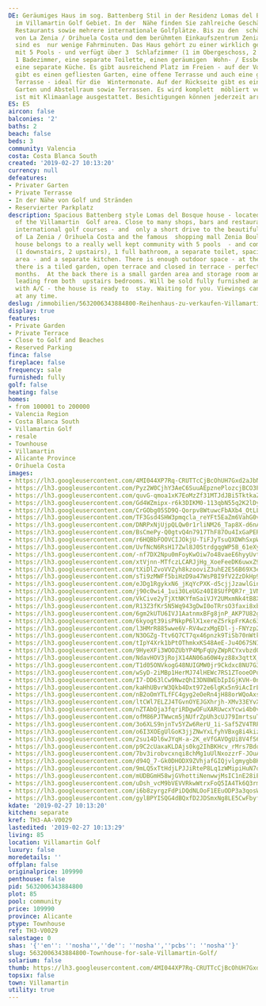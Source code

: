 ```yaml
---
DE: Geräumiges Haus im sog. Battenberg Stil in der Residenz Lomas del Bosque - mitten
  im Villamartin Golf Gebiet. In der  Nähe finden Sie zahlreiche Geschäfte, Bars und
  Restaurants sowie mehrere internationale Golfplätze. Bis zu den  schönen Sandstränden
  von La Zenia / Orihuela Costa und dem berühmten Einkaufszentrum Zenia Boulevard
  sind es  nur wenige Fahrminuten. Das Haus gehört zu einer wirklich gepflegten Anlage
  mit 5 Pools - und verfügt über 3  Schlafzimmer (1 im Obergeschoss, 2 im Obergeschoss),
  1 Badezimmer, eine separate Toilette, einen geräumigen  Wohn- / Essbereich - und
  eine separate Küche. Es gibt ausreichend Platz im Freien - auf der Vorderseite des  Grundstücks
  gibt es einen gefliesten Garten, eine offene Terrasse und auch eine geschlossene
  Terrasse - ideal für die  Wintermonate. Auf der Rückseite gibt es einen kleinen
  Garten und Abstellraum sowie Terrassen. Es wird komplett  möbliert verkauft und
  ist mit Klimaanlage ausgestattet. Besichtigungen können jederzeit arrangiert werden.
ES: ES
aircon: false
balconies: '2'
baths: 2
beach: false
beds: 3
community: Valencia
costa: Costa Blanca South
created: '2019-02-27 10:13:20'
currency: null
defeatures:
- Privater Garten
- Private Terrasse
- In der Nähe von Golf und Stränden
- Reservierter Parkplatz
description: Spacious Battenberg style Lomas del Bosque house - located in the middle
  of the Villamartin  Golf area. Close to many shops, bars and restaurants - and several
  international golf courses - and  only a short drive to the beautiful sandy beaches
  of La Zenia / Orihuela Costa and the famous  shopping mall Zenia Boulevard. The
  house belongs to a really well kept community with 5 pools  - and comes with 3 bedrooms
  (1 downstairs, 2 upstairs), 1 full bathroom, a separate toilet, spacious  living/dining
  area - and a separate kitchen. There is enough outdoor space - at the front of the  property
  there is a tiled garden, open terrace and closed in terrace - perfect for the winter
  months.  At the back there is a small garden area and storage room and also terraces
  leading from both  upstairs bedrooms. Will be sold fully furnished and equipped
  with A/C - the house is ready to  stay. Waiting for you. Viewings can be arranged
  at any time.
deslug: /immobilien/5632006343884800-Reihenhaus-zu-verkaufen-Villamartin-Golf/
display: true
features:
- Private Garden
- Private Terrace
- Close to Golf and Beaches
- Reserved Parking
finca: false
fireplace: false
frequency: sale
furnished: fully
golf: false
heating: false
homes:
- from 100001 to 200000
- Valencia Region
- Costa Blanca South
- Villamartin Golf
- resale
- Townhouse
- Villamartin
- Alicante Province
- Orihuela Costa
images:
- https://lh3.googleusercontent.com/4MI044XP7Rq-CRUTTcCjBcOhUH7Gxd2aJbNsGTXCXdETuZXPNIqEsbhG4FuDhHluvI0p_sfAiOtojV0Wz8KWNg=w640-rj-e30-l100
- https://lh3.googleusercontent.com/Pyz2W0CjhY3AeC6SuuAEpznePlozcjBCO3PRFxURg5JP8HA0m7XA7C0uX2r94NdWtz8Xd-WB69A1IX7Yiwc=w640-rj-e30-l100
- https://lh3.googleusercontent.com/quvG-qmoa1xK7EoMzZf31MTJdJBi5TktkaZs09UT6g6oMIWEGXLAvHptXsjrprliMn6N8Bp4B5x1eTRG3mbS=w640-rj-e30-l100
- https://lh3.googleusercontent.com/Gd4WZmipx-r6k3DIKM0-113qbN55q2K2lDysk7qcO51l7KVfQ8ypvBiZ_42V2g40J1ejHZ_gCrvuOea2IaG_kQ=w640-rj-e30-l100
- https://lh3.googleusercontent.com/CrGObg05SD9Q-Qorpv8WtuwcFbAXb4_OtLLip6pX5RGSGwCy0TnGMT5kqbgSFVZpcKMnimq8CCnsPSK6erQ=w640-rj-e30-l100
- https://lh3.googleusercontent.com/TF3Gsd4SHW3pmqcla_reYFt5EaZm6VahG0vtRFjkzdcyQwDb4rrYgUv1bHgRy3ykn3V12EIZ2d-vXCYXnb0nTQ=w640-rj-e30-l100
- https://lh3.googleusercontent.com/DNRPxNjUjpQLQw0r1rliNM26_Tap8X-d6nAQ1U8x21_4agDXJeR6YplUgOhNui7vugJ9w5qbBbS1JMwFJWLNog=w640-rj-e30-l100
- https://lh3.googleusercontent.com/BsCmePy-Q0gtvQ4n7917ThF87Ou4IxGaPERW0hEA7kZ9UxAIYIw3d6pNAu3Y7Me1fs7gwbhpl_cqzfB_mAWX=w640-rj-e30-l100
- https://lh3.googleusercontent.com/r6HQBbFOOVCIJOkjU-TiFJyTsuQXDWhSxpWYTb64t9yf9RZpbwI0Z9aSV9NJFeDOteiTZ15O0tPUdhmN9Oc=w640-rj-e30-l100
- https://lh3.googleusercontent.com/UvfNcN6RsH17Zwl8J0StrdgqgWP5B_61eXyjlQjR1vtlboLHC-b2NfALuEs1aSaOKv_B9DNvsGOczfduUsF0uQ=w640-rj-e30-l100
- https://lh3.googleusercontent.com/-nf7DX2Npu0mFoyKwOiw7o48vaeE6hyyUvtnOgObBdEiA4srzrtahb174pMsk2lOYtSpkIo7J_j-gtksdV25=w640-rj-e30-l100
- https://lh3.googleusercontent.com/xtVjnn-MTfczLCARJjHg_XoeFeeDK6uwxZ9R0izrmTwJKICft2c8LJAigRqBehuatlvDfWyYxo2t3tX-TjSJ=w640-rj-e30-l100
- https://lh3.googleusercontent.com/tXiDlZvoVVZyh8kzooviZ3uhE2E56B69X3ey4T7YehoOtZTnx4gy7KBq7iSgMRnk8tesnXOT0edYPBNRGLmK=w640-rj-e30-l100
- https://lh3.googleusercontent.com/sTi9zMWFf5biHzD9a47WsPBI9fV2ZzDkHp9ORLRF-GIhXaLZdqYn4E1i4JRvTYt3DHoij2RxLj4rDSLajy_sWQ=w640-rj-e30-l100
- https://lh3.googleusercontent.com/eJDg1RgykxN6_jKqYcPXK-d5cjjJzawlGinUeX8_9wTUfqDMGOixQlR4ESRe7eB5CE_NkOVuOu0p_dEPr9o=w640-rj-e30-l100
- https://lh3.googleusercontent.com/j90c0wi4_1ui30LeUGz40I8SUfPQR7r_1VNPmwd5gvvXGyUU4ltPd_Nm8Gc6V9LkYBmMAvNrr-RuDuBupU34=w640-rj-e30-l100
- https://lh3.googleusercontent.com/VkCive2yTjXtNKYfmSaiVJY2UMxmNk4tB8XHvKABccbWGHMCZnJk-e3Ou41db0AK17jKviyCzO9lpgxVEa8=w640-rj-e30-l100
- https://lh3.googleusercontent.com/R13Z3fKr5N5Wq943gDwI0oTRrsO3faxi8xbBtEwbRqMANPwX8JEj7hCdFcQJ4x2WzlJFK5WZX9KvfCgE1fUV=w640-rj-e30-l100
- https://lh3.googleusercontent.com/6gm2kUTU6IVJ1AatnmxBFg8jnP_AKP7U82gGjgGxLWDBkoeCX5CmNGh0BVlnbrePS4y_OK8V4hClik6RBJZW=w640-rj-e30-l100
- https://lh3.googleusercontent.com/6kyogt39isPNkpP6lX1xereZ5rkpFrKAc639robz-ysTTo0VYy9gTp-nMq8txWSSY0i2_bq1TOq9GLzLOnxNyA=w640-rj-e30-l100
- https://lh3.googleusercontent.com/l3HMrR885wwe6V-RV4wzxMgEDl-j-FNYzp2maeihWho7xSLKhiIqwpwM69HrID_lgeTr_NvZRDl7dB_lOI9i=w640-rj-e30-l100
- https://lh3.googleusercontent.com/N3OGZg-Ttv6Q7CT7qx46pnzk9TiSb70nWtksMdPIpg00bPy-NhQFa5u6dGx37NIc_aaetUa21o6V2IWtFkNHWg=w640-rj-e30-l100
- https://lh3.googleusercontent.com/tIpY4Xrk1bPtOThmkxKS48AeE-Ju4O67SNI-s4-ZrUBY82oLj1toAlGfEACnNEVMWNKrs7T-Ex4Fri8Mfjyt=w640-rj-e30-l100
- https://lh3.googleusercontent.com/9HyeXFi3WOOZUbYP4MpFqUyZWpRCYxvbzdQYzstI25Lmu3AdlvGqbSGkctUVjWclYFlQTxCu_T1G_GQ3ffpf=w640-rj-e30-l100
- https://lh3.googleusercontent.com/NdavHOV3jRojX14AN06a60W4yz88x3qttX_OcC28kyTMTxVLp-C9stCEmH4P31AVuxyflIT1aakSC9mRwA0=w640-rj-e30-l100
- https://lh3.googleusercontent.com/T1d05ONVkogG48NUIGMW0jr9Ckdxc8NU7G3jql8Er4_gI890MzMe3fBBEZSTLmD4DrsuyHgyFz4DozGXGO30ZA=w640-rj-e30-l100
- https://lh3.googleusercontent.com/wSyD-2iMBp1HerMJ74lHEWc7RS1ZTooeOPqfhCX2AyT6WgMiE-x67u7EhJOJzJcSdy3SEJmFfct55C48PTTp=w640-rj-e30-l100
- https://lh3.googleusercontent.com/I7-DD63lCw9NwzQhI3DN8WEbIpIGjKVH-0n_koslS-L0d3VvSyUNklg10F1cNWxx37T_rmLXDIkJI9UzscVL=w640-rj-e30-l100
- https://lh3.googleusercontent.com/kaHhUBvrW3Qkb4Dxt972e6lgKx5n9iAcIrLP4xQwRUwICFYiFEQ_bfBjyxekPNY2lhiR1UzHeYH1Y32Y4jl2=w640-rj-e30-l100
- https://lh3.googleusercontent.com/nB2oOmYTLfFC4gyg2eOeRn4jH88orWQoAxsktOQGlNkbrjGt2BFTikJsGxr5j2kKGno3qfi6A35zNGMVCEo=w640-rj-e30-l100
- https://lh3.googleusercontent.com/ltCWl7ELZJ4TGvnOYEJGXhrjh-XMv33EYvXgYYX14SnAMTdplx8_18opQJaC1pliiEHKgzs3CAgw46eQcBg=w640-rj-e30-l100
- https://lh3.googleusercontent.com/nZTAbOja3fqriRDgwOFuXARUwcxYcwi4b0v2PEmXHJnX1vXuUlnTTNguhjz_CUGgNcg3WNVsB2BVtbhNzukH=w640-rj-e30-l100
- https://lh3.googleusercontent.com/ofM86PJTWwcm5jNUfrZpUh3cUJ79ImrtsuTEiAafIksvUQj5idla0giHdlSWP1wO_FYYmR4nnPuCtRS0LdCH=w640-rj-e30-l100
- https://lh3.googleusercontent.com/3o6XLS9njnTv5YZw6RerU_1i-Saf5ZV4TRPmZ0iEH0iRURPPCOrEIYJrALwtgaTOUtNjXODNICjqP4O6NhVV=w640-rj-e30-l100
- https://lh3.googleusercontent.com/o6I3XOEgUlGoK3jjZNwYxLfyhVBxg8i4kizuBZAS0G433kjaUqwHEiNAo95R3mrqRUIOI03qN1fYfYESbOqfoQ=w640-rj-e30-l100
- https://lh3.googleusercontent.com/2su14Dl6wJYqH-a-2K_eVfGAVOgUi8V4fS6uHc_5o8o64SNi5WB7qi8ziVcwq4ep4PPJEgQ03xOD2RgokP95=w640-rj-e30-l100
- https://lh3.googleusercontent.com/p9C2cUaxaKLDAjs0kg2IhBKHcv_rMrs7BdqKYjvv_18VcCjS5xehV8Jr9ATVEDgaArh2e0SB1E0Dr28FuYg=w640-rj-e30-l100
- https://lh3.googleusercontent.com/7bv3irobvcxnqi8chMg1uUlNxozzrF-JOuAUPJ8Mz3L7-4kd_GMdhwhL9iIwIDOWMQ50GfTiT-2CTN45TCwQ=w640-rj-e30-l100
- https://lh3.googleusercontent.com/d94Q_7-Gk0DHODX9ZVhjafGIQjvlgmygb8K1stV1tjuIzMXH_7gfhkLM_i1GVjDbv6rhfoOP8YgTNQoLNCCOoQ=w640-rj-e30-l100
- https://lh3.googleusercontent.com/9mLQ5xTtHdjLPJJiRteP8Lq1zWMipiHuN7owGMLIgSFNmmwOYi9NN2hm24k_MnWuwpYKwkIPHjqc5a6GibJD=w640-rj-e30-l100
- https://lh3.googleusercontent.com/mUDBGmH58wjGVhottiNenwwjMsIC1nE28iEUhnyXgeTOOrZAd8gTlXpsddsJlvz4xKu53rU_sQXyxWmnMSiD=w640-rj-e30-l100
- https://lh3.googleusercontent.com/uDsh_vcM9bVEVVRkwWtrxFoQ5IA4Tk6Q3rmonQyqmN8TpLW0eoK0e00NUUsDh2ytN88S7CIENC3-MWfnit2R=w640-rj-e30-l100
- https://lh3.googleusercontent.com/i6b8zyrgzFdPiDQdNLOoF1EEuODP3a3qosWqNey-chxVLN31Xpu8Nbr4YZdSUjDHV4I3upyCIl-htadsFjBw=w640-rj-e30-l100
- https://lh3.googleusercontent.com/gylBPYISQG4dBQxfD2JDSmxNg8LE5CwFbyfNFg-lB8XNzj79i8jBv23MZu7jSctBpXxc7MFFtkoZR_NYcac=w640-rj-e30-l100
kdate: '2019-02-27 10:13:20'
kitchen: separate
kref: TH3-AA-V0029
lastedited: '2019-02-27 10:13:29'
living: 85
location: Villamartin Golf
luxury: false
moredetails: ''
offplan: false
originalprice: 109990
penthouse: false
pid: 5632006343884800
plot: 85
pool: community
price: 109990
province: Alicante
ptype: Townhouse
ref: TH3-V0029
salestage: 0
shas: '{''en'': ''nosha'',''de'': ''nosha'',''pcbs'': ''nosha''}'
slug: 5632006343884800-Townhouse-for-sale-Villamartin-Golf/
solarium: false
thumb: https://lh3.googleusercontent.com/4MI044XP7Rq-CRUTTcCjBcOhUH7Gxd2aJbNsGTXCXdETuZXPNIqEsbhG4FuDhHluvI0p_sfAiOtojV0Wz8KWNg=w400-h240-n-rj-e30-l100
topsix: false
town: Villamartin
utility: true
---
```

